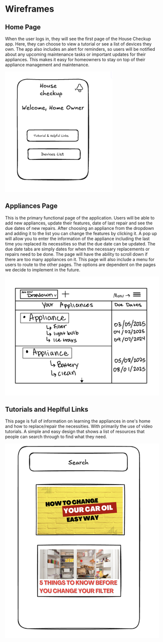 # Wireframes

## Home Page 

When the user logs in, they will see the first page of the House Checkup app. Here, they can choose to view a tutorial or see a list of devices they own. The app also includes an alert for reminders, so users will be notified about any upcoming maintenance tasks or important updates for their appliances. This makes it easy for homeowners to stay on top of their appliance management and maintenance.  

![Wireframe 1](./Wireframe1HP.png)

## Appliances Page 

This is the primary functional page of the application. Users will be able to add new appliances, update their features, date of last repair and see the due dates of new repairs. After choosing an appliance from the dropdown and adding it to the list you can change the features by clicking it. A pop up will allow you to enter the information of the appliance including the last time you replaced its necessities so that the due date can be updated. The due date tabs are simply dates for when the necessary replacements or repairs need to be done. The page will have the ability to scroll down if there are too many appliances on it. This page will also include a menu for users to route to the other pages. The options are dependent on the pages we decide to implement in the future.   

![Wireframe 2](./Wireframe2DP.jpg)

## Tutorials and Heplful Links

This page is full of information on learning the appliances in one's home and how to replace/repair the necessities. With primarily the use of video tutorials. A simple and easy design that shows a list of resources that people can search through to find what they need.   

![Wireframe 2](./Wireframe3TP.png)
